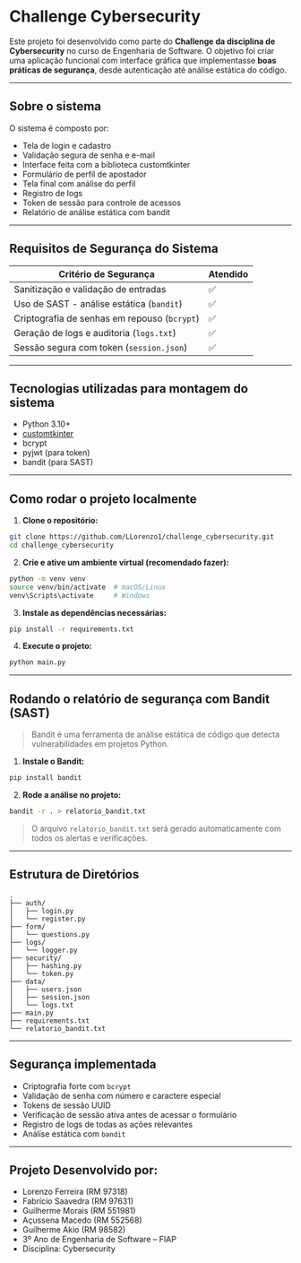 # Challenge Cybersecurity

Este projeto foi desenvolvido como parte do **Challenge da disciplina de Cybersecurity** no curso de Engenharia de Software. O objetivo foi criar uma aplicação funcional com interface gráfica que implementasse **boas práticas de segurança**, desde autenticação até análise estática do código.

---

## Sobre o sistema

O sistema é composto por:

- Tela de login e cadastro
- Validação segura de senha e e-mail
- Interface feita com a biblioteca customtkinter
- Formulário de perfil de apostador
- Tela final com análise do perfil
- Registro de logs
- Token de sessão para controle de acessos
- Relatório de análise estática com bandit

---

## Requisitos de Segurança do Sistema

| Critério de Segurança                               | Atendido |
|-----------------------------------------------------|----------|
| Sanitização e validação de entradas                 | ✅       |
| Uso de SAST - análise estática (`bandit`)           | ✅       |
| Criptografia de senhas em repouso (`bcrypt`)        | ✅       |
| Geração de logs e auditoria (`logs.txt`)            | ✅       |
| Sessão segura com token (`session.json`)            | ✅       |

---

## Tecnologias utilizadas para montagem do sistema

- Python 3.10+
- [customtkinter](https://github.com/TomSchimansky/CustomTkinter)
- bcrypt
- pyjwt (para token)
- bandit (para SAST)

---

## Como rodar o projeto localmente

1. **Clone o repositório:**

```bash
git clone https://github.com/LLorenzo1/challenge_cybersecurity.git
cd challenge_cybersecurity
```

2. **Crie e ative um ambiente virtual  (recomendado fazer):**

```bash
python -m venv venv
source venv/bin/activate  # macOS/Linux
venv\Scripts\activate     # Windows
```

3. **Instale as dependências necessárias:**

```bash
pip install -r requirements.txt
```

4. **Execute o projeto:**

```bash
python main.py
```

---

## Rodando o relatório de segurança com Bandit (SAST)

> Bandit é uma ferramenta de análise estática de código que detecta vulnerabilidades em projetos Python.

1. **Instale o Bandit:**

```bash
pip install bandit
```

2. **Rode a análise no projeto:**

```bash
bandit -r . > relatorio_bandit.txt
```

> O arquivo `relatorio_bandit.txt` será gerado automaticamente com todos os alertas e verificações.

---

## Estrutura de Diretórios

```plaintext
.
├── auth/
│   ├── login.py
│   └── register.py
├── form/
│   └── questions.py
├── logs/
│   └── logger.py
├── security/
│   ├── hashing.py
│   └── token.py
├── data/
│   ├── users.json
│   ├── session.json
│   └── logs.txt
├── main.py
├── requirements.txt
└── relatorio_bandit.txt
```

---

## Segurança implementada

- Criptografia forte com `bcrypt`
- Validação de senha com número e caractere especial
- Tokens de sessão UUID
- Verificação de sessão ativa antes de acessar o formulário
- Registro de logs de todas as ações relevantes
- Análise estática com `bandit`

---

## Projeto Desenvolvido por:

- Lorenzo Ferreira (RM 97318)
- Fabrício Saavedra (RM 97631)
- Guilherme Morais (RM 551981)
- Açussena Macedo (RM 552568)
- Guilherme Akio (RM 98582)
- 3º Ano de Engenharia de Software – FIAP  
- Disciplina: Cybersecurity
